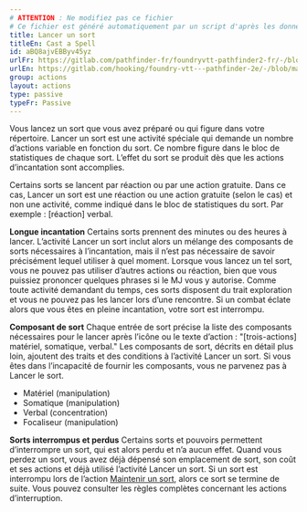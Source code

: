```yaml
---
# ATTENTION : Ne modifiez pas ce fichier
# Ce fichier est généré automatiquement par un script d'après les données du module Foundry VTT officiel et de sa traduction
title: Lancer un sort
titleEn: Cast a Spell
id: aBQ8ajvEBByv45yz
urlFr: https://gitlab.com/pathfinder-fr/foundryvtt-pathfinder2-fr/-/blob/master/data/actions/aBQ8ajvEBByv45yz.htm
urlEn: https://gitlab.com/hooking/foundry-vtt---pathfinder-2e/-/blob/master/packs/data/actions.db/cast-a-spell.json
group: actions
layout: actions
type: passive
typeFr: Passive
---
```

Vous lancez un sort que vous avez préparé ou qui figure dans votre répertoire. Lancer un sort est une activité spéciale qui demande un nombre d’actions variable en fonction du sort. Ce nombre figure dans le bloc de statistiques de chaque sort. L’effet du sort se produit dès que les actions d’incantation sont accomplies.

Certains sorts se lancent par réaction ou par une action gratuite. Dans ce cas, Lancer un sort est une réaction ou une action gratuite (selon le cas) et non une activité, comme indiqué dans le bloc de statistiques du sort. Par exemple : [réaction] verbal.

**Longue incantation** Certains sorts prennent des minutes ou des heures à lancer. L’activité Lancer un sort inclut alors un mélange des composants de sorts nécessaires à l’incantation, mais il n’est pas nécessaire de savoir précisément lequel utiliser à quel moment. Lorsque vous lancez un tel sort, vous ne pouvez pas utiliser d’autres actions ou réaction, bien que vous puissiez prononcer quelques phrases si le MJ vous y autorise. Comme toute activité demandant du temps, ces sorts disposent du trait exploration et vous ne pouvez pas les lancer lors d’une rencontre. Si un combat éclate alors que vous êtes en pleine incantation, votre sort est interrompu.

**Composant de sort** Chaque entrée de sort précise la liste des composants nécessaires pour le lancer après l’icône ou le texte d’action : "[trois-actions] matériel, somatique, verbal." Les composants de sort, décrits en détail plus loin, ajoutent des traits et des conditions à l’activité Lancer un sort. Si vous êtes dans l’incapacité de fournir les composants, vous ne parvenez pas à Lancer le sort.


- Matériel (manipulation)
- Somatique (manipulation)
- Verbal (concentration)
- Focaliseur (manipulation)

**Sorts interrompus et perdus** Certains sorts et pouvoirs permettent d’interrompre un sort, qui est alors perdu et n’a aucun effet. Quand vous perdez un sort, vous avez déjà dépensé son emplacement de sort, son coût et ses actions et déjà utilisé l’activité Lancer un sort. Si un sort est interrompu lors de l’action [Maintenir un sort](maintenir-un-sort.md), alors ce sort se termine de suite. Vous pouvez consulter les règles complètes concernant les actions d’interruption.


